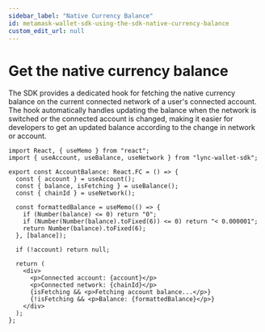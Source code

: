 ```yaml
---
sidebar_label: "Native Currency Balance"
id: metamask-wallet-sdk-using-the-sdk-native-currency-balance
custom_edit_url: null
---
```


# Get the native currency balance

The SDK provides a dedicated hook for fetching the native currency balance on the current connected network of a user's connected account. The hook automatically handles updating the balance when the network is switched or the connected account is changed, making it easier for developers to get an updated balance according to the change in network or account.

```tsx
import React, { useMemo } from "react";
import { useAccount, useBalance, useNetwork } from "lync-wallet-sdk";

export const AccountBalance: React.FC = () => {
  const { account } = useAccount();
  const { balance, isFetching } = useBalance();
  const { chainId } = useNetwork();

  const formattedBalance = useMemo(() => {
    if (Number(balance) <= 0) return "0";
    if (Number(Number(balance).toFixed(6)) <= 0) return "< 0.000001";
    return Number(balance).toFixed(6);
  }, [balance]);

  if (!account) return null;

  return (
    <div>
      <p>Connected account: {account}</p>
      <p>Connected network: {chainId}</p>
      {isFetching && <p>Fetching account balance...</p>}
      {!isFetching && <p>Balance: {formattedBalance}</p>}
    </div>
  );
};
```
